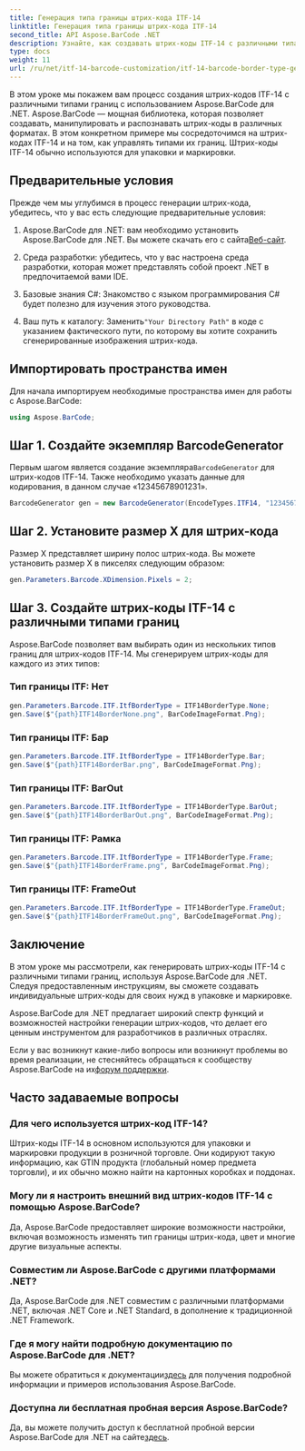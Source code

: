 ```yaml
---
title: Генерация типа границы штрих-кода ITF-14
linktitle: Генерация типа границы штрих-кода ITF-14
second_title: API Aspose.BarCode .NET
description: Узнайте, как создавать штрих-коды ITF-14 с различными типами границ, используя Aspose.BarCode для .NET. С легкостью настройте упаковку и маркировку по своему вкусу.
type: docs
weight: 11
url: /ru/net/itf-14-barcode-customization/itf-14-barcode-border-type-generation/
---
```


В этом уроке мы покажем вам процесс создания штрих-кодов ITF-14 с различными типами границ с использованием Aspose.BarCode для .NET. Aspose.BarCode — мощная библиотека, которая позволяет создавать, манипулировать и распознавать штрих-коды в различных форматах. В этом конкретном примере мы сосредоточимся на штрих-кодах ITF-14 и на том, как управлять типами их границ. Штрих-коды ITF-14 обычно используются для упаковки и маркировки.

## Предварительные условия

Прежде чем мы углубимся в процесс генерации штрих-кода, убедитесь, что у вас есть следующие предварительные условия:

1.  Aspose.BarCode для .NET: вам необходимо установить Aspose.BarCode для .NET. Вы можете скачать его с сайта[Веб-сайт](https://releases.aspose.com/barcode/net/).

2. Среда разработки: убедитесь, что у вас настроена среда разработки, которая может представлять собой проект .NET в предпочитаемой вами IDE.

3. Базовые знания C#: Знакомство с языком программирования C# будет полезно для изучения этого руководства.

4.  Ваш путь к каталогу: Заменить`"Your Directory Path"` в коде с указанием фактического пути, по которому вы хотите сохранить сгенерированные изображения штрих-кода.

## Импортировать пространства имен

Для начала импортируем необходимые пространства имен для работы с Aspose.BarCode:

```csharp
using Aspose.BarCode;
```

## Шаг 1. Создайте экземпляр BarcodeGenerator

 Первым шагом является создание экземпляра`BarcodeGenerator` для штрих-кодов ITF-14. Также необходимо указать данные для кодирования, в данном случае «12345678901231».

```csharp
BarcodeGenerator gen = new BarcodeGenerator(EncodeTypes.ITF14, "12345678901231");
```

## Шаг 2. Установите размер X для штрих-кода

Размер X представляет ширину полос штрих-кода. Вы можете установить размер X в пикселях следующим образом:

```csharp
gen.Parameters.Barcode.XDimension.Pixels = 2;
```

## Шаг 3. Создайте штрих-коды ITF-14 с различными типами границ

Aspose.BarCode позволяет вам выбирать один из нескольких типов границ для штрих-кодов ITF-14. Мы сгенерируем штрих-коды для каждого из этих типов:

### Тип границы ITF: Нет

```csharp
gen.Parameters.Barcode.ITF.ItfBorderType = ITF14BorderType.None;
gen.Save($"{path}ITF14BorderNone.png", BarCodeImageFormat.Png);
```

### Тип границы ITF: Бар

```csharp
gen.Parameters.Barcode.ITF.ItfBorderType = ITF14BorderType.Bar;
gen.Save($"{path}ITF14BorderBar.png", BarCodeImageFormat.Png);
```

### Тип границы ITF: BarOut

```csharp
gen.Parameters.Barcode.ITF.ItfBorderType = ITF14BorderType.BarOut;
gen.Save($"{path}ITF14BorderBarOut.png", BarCodeImageFormat.Png);
```

### Тип границы ITF: Рамка

```csharp
gen.Parameters.Barcode.ITF.ItfBorderType = ITF14BorderType.Frame;
gen.Save($"{path}ITF14BorderFrame.png", BarCodeImageFormat.Png);
```

### Тип границы ITF: FrameOut

```csharp
gen.Parameters.Barcode.ITF.ItfBorderType = ITF14BorderType.FrameOut;
gen.Save($"{path}ITF14BorderFrameOut.png", BarCodeImageFormat.Png);
```

## Заключение

В этом уроке мы рассмотрели, как генерировать штрих-коды ITF-14 с различными типами границ, используя Aspose.BarCode для .NET. Следуя предоставленным инструкциям, вы сможете создавать индивидуальные штрих-коды для своих нужд в упаковке и маркировке.

Aspose.BarCode для .NET предлагает широкий спектр функций и возможностей настройки генерации штрих-кодов, что делает его ценным инструментом для разработчиков в различных отраслях.

 Если у вас возникнут какие-либо вопросы или возникнут проблемы во время реализации, не стесняйтесь обращаться к сообществу Aspose.BarCode на их[форум поддержки](https://forum.aspose.com/c/barcode/13).

## Часто задаваемые вопросы

### Для чего используется штрих-код ITF-14?
Штрих-коды ITF-14 в основном используются для упаковки и маркировки продукции в розничной торговле. Они кодируют такую информацию, как GTIN продукта (глобальный номер предмета торговли), и их обычно можно найти на картонных коробках и поддонах.

### Могу ли я настроить внешний вид штрих-кодов ITF-14 с помощью Aspose.BarCode?
Да, Aspose.BarCode предоставляет широкие возможности настройки, включая возможность изменять тип границы штрих-кода, цвет и многие другие визуальные аспекты.

### Совместим ли Aspose.BarCode с другими платформами .NET?
Да, Aspose.BarCode для .NET совместим с различными платформами .NET, включая .NET Core и .NET Standard, в дополнение к традиционной .NET Framework.

### Где я могу найти подробную документацию по Aspose.BarCode для .NET?
 Вы можете обратиться к документации[здесь](https://reference.aspose.com/barcode/net/) для получения подробной информации и примеров использования Aspose.BarCode.

### Доступна ли бесплатная пробная версия Aspose.BarCode?
Да, вы можете получить доступ к бесплатной пробной версии Aspose.BarCode для .NET на сайте[здесь](https://releases.aspose.com/).
